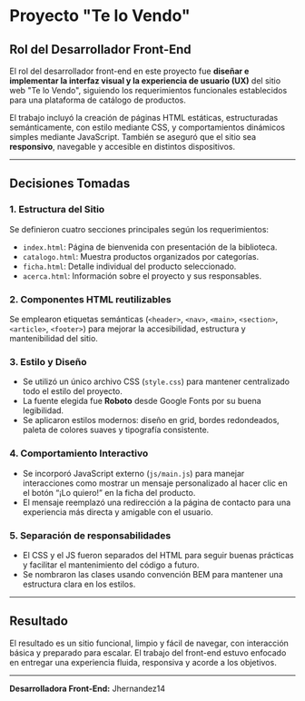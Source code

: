 # Proyecto "Te lo Vendo"

## Rol del Desarrollador Front-End

El rol del desarrollador front-end en este proyecto fue **diseñar e implementar la interfaz visual y la experiencia de usuario (UX)** del sitio web "Te lo Vendo", siguiendo los requerimientos funcionales establecidos para una plataforma de catálogo de productos.

El trabajo incluyó la creación de páginas HTML estáticas, estructuradas semánticamente, con estilo mediante CSS, y comportamientos dinámicos simples mediante JavaScript. También se aseguró que el sitio sea **responsivo**, navegable y accesible en distintos dispositivos.

---

## Decisiones Tomadas

### 1. **Estructura del Sitio**
Se definieron cuatro secciones principales según los requerimientos:

- `index.html`: Página de bienvenida con presentación de la biblioteca.
- `catalogo.html`: Muestra productos organizados por categorías.
- `ficha.html`: Detalle individual del producto seleccionado.
- `acerca.html`: Información sobre el proyecto y sus responsables.

### 2. **Componentes HTML reutilizables**
Se emplearon etiquetas semánticas (`<header>`, `<nav>`, `<main>`, `<section>`, `<article>`, `<footer>`) para mejorar la accesibilidad, estructura y mantenibilidad del sitio.

### 3. **Estilo y Diseño**
- Se utilizó un único archivo CSS (`style.css`) para mantener centralizado todo el estilo del proyecto.
- La fuente elegida fue **Roboto** desde Google Fonts por su buena legibilidad.
- Se aplicaron estilos modernos: diseño en grid, bordes redondeados, paleta de colores suaves y tipografía consistente.

### 4. **Comportamiento Interactivo**
- Se incorporó JavaScript externo (`js/main.js`) para manejar interacciones como mostrar un mensaje personalizado al hacer clic en el botón “¡Lo quiero!” en la ficha del producto.
- El mensaje reemplazó una redirección a la página de contacto para una experiencia más directa y amigable con el usuario.

### 5. **Separación de responsabilidades**
- El CSS y el JS fueron separados del HTML para seguir buenas prácticas y facilitar el mantenimiento del código a futuro.
- Se nombraron las clases usando convención BEM para mantener una estructura clara en los estilos.

---

## Resultado
El resultado es un sitio funcional, limpio y fácil de navegar, con interacción básica y preparado para escalar. El trabajo del front-end estuvo enfocado en entregar una experiencia fluida, responsiva y acorde a los objetivos.

---

**Desarrolladora Front-End:** Jhernandez14